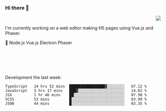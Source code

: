 ### Hi there 👋

<img align="right" src="https://github-readme-stats.vercel.app/api?username=jasonpanggo"/>

<br>
<p align="left">
I'm currently working on a web editor making H5 pages using Vue.js and Phaser.
</p>
<p align="left">
📖 Node.js Vue.js Electron Phaser
</p>
<br>
<br>
<br>
<br>

Development the last week:
<!--START_SECTION:waka-->
```text
TypeScript   14 hrs 52 mins  ████████████████▓░░░░░░░░   67.12 % 
JavaScript   3 hrs 17 mins   ███▓░░░░░░░░░░░░░░░░░░░░░   14.82 % 
JSX          1 hr 46 mins    ██░░░░░░░░░░░░░░░░░░░░░░░   07.98 % 
SCSS         53 mins         █░░░░░░░░░░░░░░░░░░░░░░░░   03.99 % 
JSON         44 mins         █░░░░░░░░░░░░░░░░░░░░░░░░   03.35 % 
```
<!--END_SECTION:waka-->

<!--
**JASONPANGGO/jasonpanggo** is a ✨ _special_ ✨ repository because its `README.md` (this file) appears on your GitHub profile.

Here are some ideas to get you started:

- 🔭 I’m currently working on ...
- 🌱 I’m currently learning ...
- 👯 I’m looking to collaborate on ...
- 🤔 I’m looking for help with ...
- 💬 Ask me about ...
- 📫 How to reach me: ...
- 😄 Pronouns: ...
- ⚡ Fun fact: ...
-->
